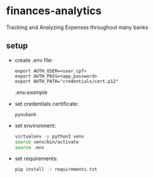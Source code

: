 # finances-analytics
Tracking and Analyzing Expenses throughout many banks

## setup

- create .env file:
    ```
    export AUTH_USER=<user_cpf>
    export AUTH_PASS=<app_password>
    export AUTH_PATH="credentials/cert.p12"
    ```
    *.env.example*

- set credentials certificate:
    ```
    pynubank
    ```

- set environment:
    ```bash
    virtualenv -p python3 venv
    source venv/bin/activate
    source .env
    ```

- set requirements:
    ```bash
    pip install -r requirements.txt
    ```
